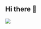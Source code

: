 ## Hi there 👋

<img src="[{BadgeURLHere}](https://img.shields.io/badge/ChatGPT-74aa9c?style=for-the-badge&logo=openai&logoColor=white)" />

